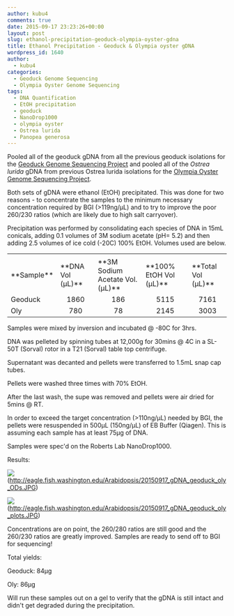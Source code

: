 ```yaml
---
author: kubu4
comments: true
date: 2015-09-17 23:23:26+00:00
layout: post
slug: ethanol-precipitation-geoduck-olympia-oyster-gdna
title: Ethanol Precipitation - Geoduck & Olympia oyster gDNA
wordpress_id: 1640
author:
  - kubu4
categories:
  - Geoduck Genome Sequencing
  - Olympia Oyster Genome Sequencing
tags:
  - DNA Quantification
  - EtOH precipitation
  - geoduck
  - NanoDrop1000
  - olympia oyster
  - Ostrea lurida
  - Panopea generosa
---
```


Pooled all of the geoduck gDNA from all the previous geoduck isolations for the [Geoduck Genome Sequencing Project](category/geoduck-genome-sequencing.html) and pooled all of the _Ostrea lurida_ gDNA from previous Ostrea lurida isolations for the [Olympia Oyster Genome Sequencing Project](category/olympia-oyster-genome-sequencing.html).

Both sets of gDNA were ethanol (EtOH) precipitated. This was done for two reasons - to concentrate the samples to the minimum necessary concentration required by BGI (>119ng/μL) and to try to improve the poor 260/230 ratios (which are likely due to high salt carryover).

Precipitation was performed by consolidating each species of DNA in 15mL conicals, adding 0.1 volumes of 3M sodium acetate (pH= 5.2) and then adding 2.5 volumes of ice cold (-20C) 100% EtOH. Volumes used are below.

<table >
<tbody >
<tr >

<td >
</td>

<td >
</td>

<td >
</td>

<td >
</td>

<td >
</td>
</tr>
<tr >

<td >**Sample**
</td>

<td >**DNA Vol (μL)**
</td>

<td >**3M Sodium Acetate Vol. (μL)**
</td>

<td >**100% EtOH Vol (μL)**
</td>

<td >**Total Vol (μL)**
</td>
</tr>
<tr >

<td >Geoduck
</td>

<td style="text-align: center;" >1860
</td>

<td style="text-align: center;" >186
</td>

<td style="text-align: center;" >5115
</td>

<td style="text-align: center;" >7161
</td>
</tr>
<tr >

<td >Oly
</td>

<td style="text-align: center;" >780
</td>

<td style="text-align: center;" >78
</td>

<td style="text-align: center;" >2145
</td>

<td style="text-align: center;" >3003
</td>
</tr>
</tbody>
</table>

Samples were mixed by inversion and incubated @ -80C for 3hrs.

DNA was pelleted by spinning tubes at 12,000g for 30mins @ 4C in a SL-50T (Sorval) rotor in a T21 (Sorval) table top centrifuge.

Supernatant was decanted and pellets were transferred to 1.5mL snap cap tubes.

Pellets were washed three times with 70% EtOH.

After the last wash, the supe was removed and pellets were air dried for 5mins @ RT.

In order to exceed the target concentration (>110ng/μL) needed by BGI, the pellets were resuspended in 500μL (150ng/μL) of EB Buffer (Qiagen). This is assuming each sample has at least 75μg of DNA.

Samples were spec'd on the Roberts Lab NanoDrop1000.



Results:

![](https://eagle.fish.washington.edu/Arabidopsis/20150917_gDNA_geoduck_oly_ODs.JPG)(http://eagle.fish.washington.edu/Arabidopsis/20150917_gDNA_geoduck_oly_ODs.JPG)

![](https://eagle.fish.washington.edu/Arabidopsis/20150917_gDNA_geoduck_oly_plots.JPG)(http://eagle.fish.washington.edu/Arabidopsis/20150917_gDNA_geoduck_oly_plots.JPG)



Concentrations are on point, the 260/280 ratios are still good and the 260/230 ratios are greatly improved. Samples are ready to send off to BGI for sequencing!

Total yields:

Geoduck: 84μg

Oly: 86μg

Will run these samples out on a gel to verify that the gDNA is still intact and didn't get degraded during the precipitation.
